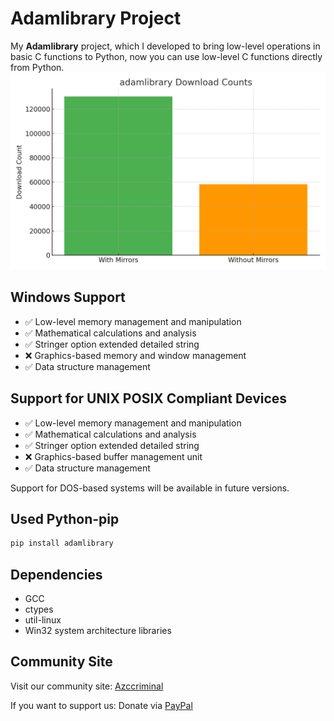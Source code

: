 # Adamlibrary Project


My **Adamlibrary** project, which I developed to bring low-level operations in basic C functions to Python, now you can use low-level C functions directly from Python.
![Download Statistics](https://raw.githubusercontent.com/Zamanhuseyinli/Adam-cpython/refs/heads/main/Statics/bar_chart_adamlibrary.png)

## Windows Support
- ✅ Low-level memory management and manipulation
- ✅ Mathematical calculations and analysis
- ✅ Stringer option extended detailed string
- ❌ Graphics-based memory and window management
- ✅ Data structure management

## Support for UNIX POSIX Compliant Devices
- ✅ Low-level memory management and manipulation
- ✅ Mathematical calculations and analysis
- ✅ Stringer option extended detailed string
- ❌ Graphics-based buffer management unit
- ✅ Data structure management

Support for DOS-based systems will be available in future versions.
## Used Python-pip
```bash
pip install adamlibrary
```
## Dependencies
- GCC
- ctypes
- util-linux
- Win32 system architecture libraries

## Community Site
Visit our community site: [Azccriminal](https://azccriminal.space)

If you want to support us: Donate via [PayPal](https://www.paypal.com/donate/?hosted_button_id=NKPHAU3NY3GZU)
